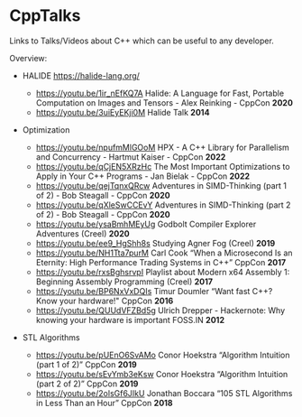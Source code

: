 # CppTalks
Links to Talks/Videos about C++ which can be useful to any developer. 

Overview: 

- HALIDE https://halide-lang.org/
  - https://youtu.be/1ir_nEfKQ7A Halide: A Language for Fast, Portable Computation on Images and Tensors - Alex Reinking - CppCon **2020**
  - https://youtu.be/3uiEyEKji0M Halide Talk **2014**
- Optimization
  - https://youtu.be/npufmMlGOoM HPX - A C++ Library for Parallelism and Concurrency - Hartmut Kaiser - CppCon **2022**
  - https://youtu.be/qCjEN5XRzHc The Most Important Optimizations to Apply in Your C++ Programs - Jan Bielak - CppCon **2022**
  - https://youtu.be/qejTqnxQRcw Adventures in SIMD-Thinking (part 1 of 2) - Bob Steagall - CppCon **2020**
  - https://youtu.be/qXleSwCCEvY Adventures in SIMD-Thinking (part 2 of 2) - Bob Steagall - CppCon **2020**
  - https://youtu.be/ysaBmhMEyUg Godbolt Compiler Explorer Adventures (Creel) **2020**
  - https://youtu.be/ee9_HgShh8s Studying Agner Fog (Creel) **2019**
  - https://youtu.be/NH1Tta7purM Carl Cook “When a Microsecond Is an Eternity: High Performance Trading Systems in C++”  CppCon **2017**
  - https://youtu.be/rxsBghsrvpI Playlist about Modern x64 Assembly 1: Beginning Assembly Programming (Creel) **2017**
  - https://youtu.be/BP6NxVxDQIs Timur Doumler “Want fast C++? Know your hardware!" CppCon **2016**
  - https://youtu.be/QUUdVFZBd5g Ulrich Drepper - Hackernote: Why knowing your hardware is important FOSS.IN **2012**

- STL Algorithms
  - https://youtu.be/pUEnO6SvAMo Conor Hoekstra “Algorithm Intuition (part 1 of 2)” CppCon **2019**
  - https://youtu.be/sEvYmb3eKsw Conor Hoekstra “Algorithm Intuition (part 2 of 2)” CppCon **2019**
  - https://youtu.be/2olsGf6JIkU  Jonathan Boccara “105 STL Algorithms in Less Than an Hour” CppCon **2018**
  
